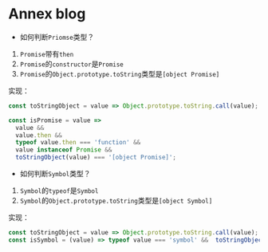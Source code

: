 # Annex blog

- 如何判断`Priomse`类型？

1. `Promise`带有`then`
2. `Promise`的`constructor`是`Promise`
3. `Promise`的`Object.prototype.toString`类型是`[object Promise]`

实现：

```js
const toStringObject = value => Object.prototype.toString.call(value);

const isPromise = value =>
  value &&
  value.then &&
  typeof value.then === 'function' &&
  value instanceof Promise &&
  toStringObject(value) === '[object Promise]';
```


- 如何判断`Symbol`类型？


1. `Symbol`的`typeof`是`Symbol`
2. `Symbol`的`Object.prototype.toString`类型是`[object Symbol]`

实现：

```js
const toStringObject = value => Object.prototype.toString.call(value);
const isSymbol = (value) => typeof value === 'symbol' &&  toStringObject(value);
```

